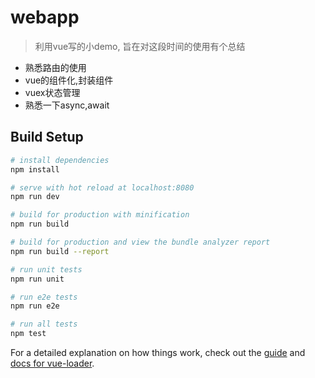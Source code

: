 # webapp

> 利用vue写的小demo, 旨在对这段时间的使用有个总结
- 熟悉路由的使用
- vue的组件化,封装组件 
- vuex状态管理
- 熟悉一下async,await

## Build Setup

``` bash
# install dependencies
npm install

# serve with hot reload at localhost:8080
npm run dev

# build for production with minification
npm run build

# build for production and view the bundle analyzer report
npm run build --report

# run unit tests
npm run unit

# run e2e tests
npm run e2e

# run all tests
npm test
```

For a detailed explanation on how things work, check out the [guide](http://vuejs-templates.github.io/webpack/) and [docs for vue-loader](http://vuejs.github.io/vue-loader).

